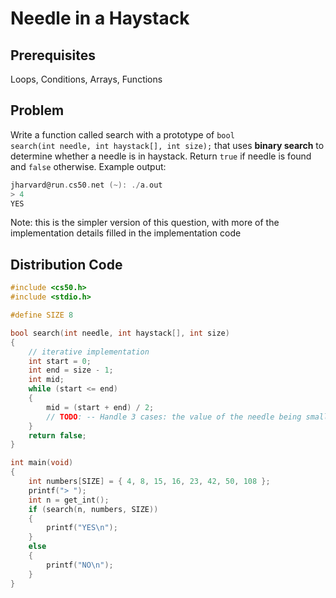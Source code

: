 # Needle in a Haystack

## Prerequisites
Loops, Conditions, Arrays, Functions

## Problem
Write a function called search with a prototype of <code>bool search(int needle, int haystack[], int size);</code> that uses <strong>binary search</strong> to determine whether a needle is in haystack. Return <code>true</code> if needle is found and <code>false</code> otherwise. Example output:

```c
jharvard@run.cs50.net (~): ./a.out
> 4
YES
```

Note: this is the simpler version of this question, with more of the implementation details filled in the implementation code

## Distribution Code

```c
#include <cs50.h>
#include <stdio.h>

#define SIZE 8

bool search(int needle, int haystack[], int size)
{
    // iterative implementation
    int start = 0;
    int end = size - 1; 
    int mid;
    while (start <= end)
    {
        mid = (start + end) / 2;
        // TODO: -- Handle 3 cases: the value of the needle being smaller than, equal to, and larger than the value of the middle element in the array
    }
    return false;
}

int main(void)
{
    int numbers[SIZE] = { 4, 8, 15, 16, 23, 42, 50, 108 };
    printf("> ");
    int n = get_int();
    if (search(n, numbers, SIZE))
    {
        printf("YES\n");
    }
    else 
    {
        printf("NO\n");
    }
}
```